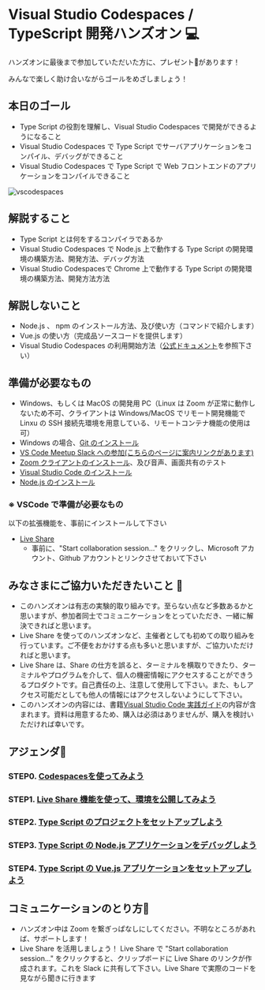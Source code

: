 # Visual Studio Codespaces / TypeScript 開発ハンズオン :computer:
ハンズオンに最後まで参加していただいた方に、プレゼント:green_book:があります！

みんなで楽しく助け合いながらゴールをめざしましょう！

## 本日のゴール

- Type Script の役割を理解し、Visual Studio Codespaces で開発ができるようになること
- Visual Studio Codespaces で Type Script でサーバアプリケーションをコンパイル、デバッグができること
- Visual Studio Codespaces で Type Script で Web フロントエンドのアプリケーションをコンパイルできること

![vscodespaces](https://visualstudio.microsoft.com/wp-content/uploads/2020/05/create-cs.png)

## 解説すること

- Type Script とは何をするコンパイラであるか
- Visual Studio Codespaces で Node.js 上で動作する Type Script の開発環境の構築方法、開発方法、デバッグ方法
- Visual Studio Codespacesで Chrome 上で動作する Type Script の開発環境の構築方法、開発方法方法

## 解説しないこと

- Node.js 、 npm のインストール方法、及び使い方（コマンドで紹介します）
- Vue.js の使い方（完成品ソースコードを提供します）
- Visual Studio Codespaces の利用開始方法（[公式ドキュメント](https://docs.microsoft.com/ja-jp/visualstudio/online/quickstarts/browser)を参照下さい）


## 準備が必要なもの

- Windows、もしくは MacOS の開発用 PC（Linux は Zoom が正常に動作しないため不可、クライアントは Windows/MacOS でリモート開発機能で Linxu の SSH 接続先環境を用意している、リモートコンテナ機能の使用は可）
- Windows の場合、[Git のインストール](https://gitforwindows.org/)
- [VS Code Meetup Slack への参加(こちらのページに案内リンクがあります)](https://vscode.connpass.com/)
- [Zoom クライアントのインストール](https://zoom.us/download)、及び音声、画面共有のテスト
- [Visual Studio Code のインストール](https://code.visualstudio.com/download)
- [Node.js のインストール](https://nodejs.org/ja/)


### ※ VSCode で準備が必要なもの

以下の拡張機能を、事前にインストールして下さい

- [Live Share](https://marketplace.visualstudio.com/items?itemName=MS-vsliveshare.vsliveshare-pack)
  - 事前に、"Start collaboration session..." をクリックし、Microsoft アカウント、Github アカウントとリンクさせておいて下さい


## みなさまにご協力いただきたいこと :pray:

- このハンズオンは有志の実験的取り組みです。至らない点など多数あるかと思いますが、参加者同士でコミュニケーションをとっていただき、一緒に解決できればと思います。
- Live Share を使ってのハンズオンなど、主催者としても初めての取り組みを行っています。ご不便をおかけする点も多いと思いますが、ご協力いただければと思います。
- Live Share は、Share の仕方を誤ると、ターミナルを横取りできたり、ターミナルやプログラムを介して、個人の機密情報にアクセスすることができうるプロダクトです。自己責任の上、注意して使用して下さい。また、もしアクセス可能だとしても他人の情報にはアクセスしないようにして下さい。
- このハンズオンの内容には、書籍[Visual Studio Code 実践ガイド](https://gihyo.jp/book/2020/978-4-297-11201-1)の内容が含まれます。資料は用意するため、購入は必須はありませんが、購入を検討いただければ幸いです。


## アジェンダ:musical_keyboard:

### STEP0. [Codespacesを使ってみよう](docs/0.codespaces.md)
### STEP1. [Live Share 機能を使って、環境を公開してみよう](docs/1.liveshare.md)
### STEP2. [Type Script のプロジェクトをセットアップしよう](docs/2.unittest.md)
### STEP3. [Type Script の Node.js アプリケーションをデバッグしよう](docs/3.server.md)
### STEP4. [Type Script の Vue.js アプリケーションをセットアップしよう](docs/4.frontend.md)


## コミュニケーションのとり方:iphone:

- ハンズオン中は Zoom を繋ぎっぱなしにしてください。不明なところがあれば、サポートします！
- Live Share を活用しましょう！ Live Share で "Start collaboration session..." をクリックすると、クリップボードに Live Share のリンクが作成されます。これを Slack に共有して下さい。Live Share で実際のコードを見ながら聞きに行きます
